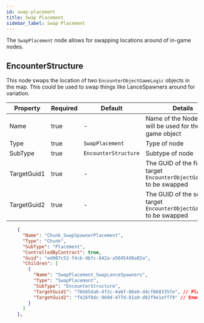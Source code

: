 ```yaml
---
id: swap-placement
title: Swap Placement
sidebar_label: Swap Placement
---
```


The `SwapPlacement` node allows for swapping locations around of in-game nodes.

## EncounterStructure

This node swaps the location of two `EncounterObjectGameLogic` objects in the map. This could be used to swap things like LanceSpawners around for variation.

| Property    | Required | Default              | Details                                                                |
| ----------- | -------- | -------------------- | ---------------------------------------------------------------------- |
| Name        | true     | -                    | Name of the Node that will be used for the Unity game object           |
| Type        | true     | `SwapPlacement`      | Type of node                                                           |
| SubType     | true     | `EncounterStructure` | Subtype of node                                                        |
| TargetGuid1 | true     | -                    | The GUID of the first target `EncounterObjectGameLogic` to be swapped  |
| TargetGuid2 | true     | -                    | The GUID of the second target `EncounterObjectGameLogic` to be swapped |

```json
    {
      "Name": "Chunk_SwapSpawnerPlacement",
      "Type": "Chunk",
      "SubType": "Placement",
      "ControlledByContract": true,
      "Guid": "ed007c52-f4cb-4bfc-842a-a50454d8a82a",
      "Children": [
        {
          "Name": "SwapPlacement_SwapLanceSpawners",
          "Type": "SwapPlacement",
          "SubType": "EncounterStructure",
          "TargetGuid1": "76b654a6-4f2c-4a6f-86e6-d4cf868335fe", // Player spawner
          "TargetGuid2": "f426f0dc-969d-477d-81a9-d02f9e1eff79" // Enemy spawner
        }
      ]
    },
```
